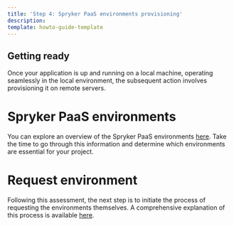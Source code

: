 ```yaml
---
title: 'Step 4: Spryker PaaS environments provisioning'
description: 
template: howto-guide-template
---
```


## Getting ready
Once your application is up and running on a local machine, operating seamlessly in the local environment, the subsequent action involves provisioning it on remote servers.

# Spryker PaaS environments
You can explore an overview of the Spryker PaaS environments [here](/docs/ca/dev/environments-overview.html#basic-concept.html). Take the time to go through this information and determine which environments are essential for your project.

# Request environment
Following this assessment, the next step is to initiate the process of requesting the environments themselves. A comprehensive explanation of this process is available [here](docs/ca/dev/environment-provisioning.html).

